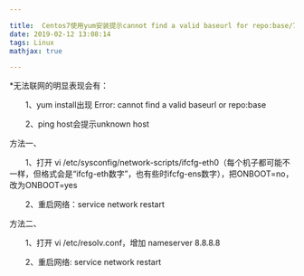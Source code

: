 ```yaml
---

title:  Centos7使用yum安装提示cannot find a valid baseurl for repo:base/7/x86_64 的解决方法
date: 2019-02-12 13:08:14
tags: Linux
mathjax: true

---
```



*无法联网的明显表现会有：

　　1、yum install出现 Error: cannot find a valid baseurl or repo:base

　　2、ping host会提示unknown host

<!--more--> 

方法一、

　　1、打开 vi /etc/sysconfig/network-scripts/ifcfg-eth0（每个机子都可能不一样，但格式会是“ifcfg-eth数字”，也有些时ifcfg-ens数字），把ONBOOT=no，改为ONBOOT=yes

　　2、重启网络：service network restart

方法二、

　　1、打开 vi /etc/resolv.conf，增加 nameserver 8.8.8.8

　　2、重启网络: service network restart

 
